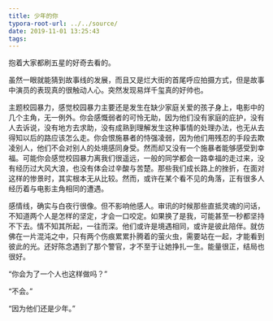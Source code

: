 ```yaml
---
title: 少年的你
typora-root-url: ../../source/
date: 2019-11-01 13:25:43
tags:
---
```


抱着大家都刷五星的好奇去看的。

虽然一眼就能猜到故事线的发展，而且又是烂大街的首尾呼应拍摄方式，但是故事中演员的表现真的很触动人心。突然发现易烊千玺真的好帅也。

主题校园暴力，感觉校园暴力主要还是发生在缺少家庭关爱的孩子身上，电影中的几个主角，无一例外。你会感慨弱者的可怜无助，因为他们没有家庭的庇护，没有人去诉说，没有地方去求助，没有成熟到理解发生这种事情的处理办法，也无从去得知以后的路应该怎么走。你会恨施暴者的恃强凌弱，因为他们用残忍的手段去欺凌别人，他们不会对别人的处境感同身受。然而却又没有一个施暴者能够感受到幸福。可能你会感觉校园暴力离我们很遥远，一般的同学都会一路幸福的走过来，没有经历过大风大浪，也没有体会过辛酸与苦楚。那些我们成长路上的挫折，在面对这样的惨景时，其实根本无从比较。然而，或许在某个看不见的角落，正有很多人经历着与电影主角相同的遭遇。

感情线，确实与白夜行很像。但不影响他感人。审讯的时候那些直抵灵魂的问话，不知道两个人是怎样的坚定，才会一口咬定。如果换了是我，可能甚至一秒都坚持不下去。情不知其所起，一往而深。他们或许是境遇相同，或许是彼此陪伴。就仿佛在一片混沌之中，只有两个伤痕累累扑腾着的萤火虫，需要站在一起，才能看到彼此的光。还好陈念遇到了那个警官，才不至于让她挣扎一生。能量很正，结局也很好。

“你会为了一个人也这样做吗？”

“不会。”

“因为他们还是少年。”